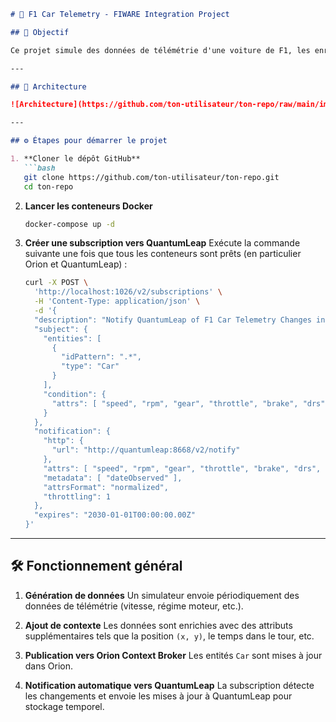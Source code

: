 ````markdown
# 🚗 F1 Car Telemetry - FIWARE Integration Project

## 📌 Objectif

Ce projet simule des données de télémétrie d'une voiture de F1, les enrichit avec du contexte (position, temps, etc.), les envoie vers **Orion Context Broker**, et configure une **subscription** pour notifier **QuantumLeap**.

---

## 🧱 Architecture

![Architecture](https://github.com/ton-utilisateur/ton-repo/raw/main/img.png)

---

## ⚙️ Étapes pour démarrer le projet

1. **Cloner le dépôt GitHub**  
   ```bash
   git clone https://github.com/ton-utilisateur/ton-repo.git
   cd ton-repo
````

2. **Lancer les conteneurs Docker**

   ```bash
   docker-compose up -d
   ```

3. **Créer une subscription vers QuantumLeap**
   Exécute la commande suivante une fois que tous les conteneurs sont prêts (en particulier Orion et QuantumLeap) :

   ```bash
   curl -X POST \
     'http://localhost:1026/v2/subscriptions' \
     -H 'Content-Type: application/json' \
     -d '{
     "description": "Notify QuantumLeap of F1 Car Telemetry Changes including position",
     "subject": {
       "entities": [
         {
           "idPattern": ".*",
           "type": "Car"
         }
       ],
       "condition": {
         "attrs": [ "speed", "rpm", "gear", "throttle", "brake", "drs", "distance", "lapNumber", "timeWithinLap", "simulatedElapsedTime", "x", "y" ]
       }
     },
     "notification": {
       "http": {
         "url": "http://quantumleap:8668/v2/notify"
       },
       "attrs": [ "speed", "rpm", "gear", "throttle", "brake", "drs", "distance", "driverCode", "lapNumber", "timeWithinLap", "simulatedElapsedTime", "simulationSessionKey", "x", "y" ],
       "metadata": [ "dateObserved" ],
       "attrsFormat": "normalized",
       "throttling": 1
     },
     "expires": "2030-01-01T00:00:00.00Z"
   }'
   ```

---

## 🛠 Fonctionnement général

1. **Génération de données**
   Un simulateur envoie périodiquement des données de télémétrie (vitesse, régime moteur, etc.).

2. **Ajout de contexte**
   Les données sont enrichies avec des attributs supplémentaires tels que la position `(x, y)`, le temps dans le tour, etc.

3. **Publication vers Orion Context Broker**
   Les entités `Car` sont mises à jour dans Orion.

4. **Notification automatique vers QuantumLeap**
   La subscription détecte les changements et envoie les mises à jour à QuantumLeap pour stockage temporel.
